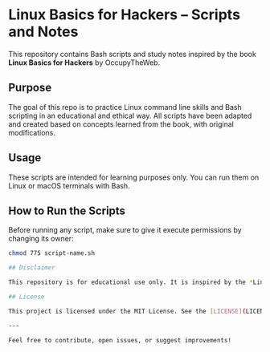 # Linux Basics for Hackers – Scripts and Notes

This repository contains Bash scripts and study notes inspired by the book **Linux Basics for Hackers** by OccupyTheWeb.

## Purpose

The goal of this repo is to practice Linux command line skills and Bash scripting in an educational and ethical way. All scripts have been adapted and created based on concepts learned from the book, with original modifications.

## Usage

These scripts are intended for learning purposes only. You can run them on Linux or macOS terminals with Bash.

## How to Run the Scripts

Before running any script, make sure to give it execute permissions by changing its owner:

```bash
chmod 775 script-name.sh

## Disclaimer

This repository is for educational use only. It is inspired by the *Linux Basics for Hackers* book but does not contain any proprietary or copyrighted code from the author. All scripts are modified and created by me.

## License

This project is licensed under the MIT License. See the [LICENSE](LICENSE) file for details.

---

Feel free to contribute, open issues, or suggest improvements!
